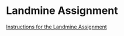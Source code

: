 # Landmine Assignment

[Instructions for the Landmine Assignment](https://docs.google.com/document/d/1aB0I7lveBHWt0KlAXvVHijuXWJtuZv8ja3BXX3NbwgM/edit?usp=sharing)

